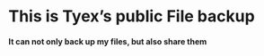 <h1>This is Tyex’s public File backup</h1>
<h4>It can not only back up my files, but also share them</h4>
